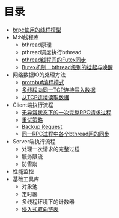 # 目录
* [brpc使用的线程模型](docs/thread_model.md)
* M:N线程库
  * bthread原理
  * pthread调度执行bthread
  * [pthread线程间的Futex同步](docs/futex.md)
  * [Butex机制：bthread级别的挂起与唤醒](docs/butex.md)
* 网络数据IO的处理方法
  * [protobuf编程模式](docs/io_protobuf.md)
  * [多线程向同一TCP连接写入数据](docs/io_write.md)
  * [从TCP连接读取数据](docs/io_read.md)
* Client端执行流程
  * [无异常状态下的一次完整RPC请求过程](docs/client_rpc_normal.md)
  * [重试策略](docs/client_retry.md)
  * [Backup Request](docs/client_backup_request.md)
  * [同一RPC过程中各个bthread间的同步](docs/client_bthread_sync.md)
* Server端执行流程
  * 处理一次请求的完整过程
  * 服务限流
  * 防雪崩
* 性能监控
* 基础工具库
  * 对象池
  * 定时器
  * 多线程环境下的计数器
  * [侵入式双向链表](docs/linkedlist.md)
